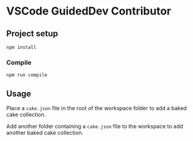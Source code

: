 # VSCode GuidedDev Contributor

## Project setup
```
npm install
```

### Compile
```
npm run compile
```

## Usage
Place a `cake.json` file in the root of the workspace folder to add a baked cake collection.

Add another folder containing a `cake.json` file to the workspace to add another baked cake collection.
